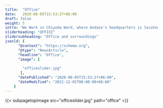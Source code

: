 ```yaml
---
title:  "Office"
date:   2020-08-05T15:53:27+06:00
draft: false
weight: 5
intro: "We Work in Chiyoda Ward, where Andaze's headquarters is located, is a one-minute walk from Exit 6 of Hanzomon Station on the Hanzomon Line. The surrounding area is a very pleasant place to spend time, with many important national institutions, cherry blossom viewing spots, and delicious restaurants. Why don't you take a lunch break or after work and take a stroll around Hanzomon with its many attractions?"
sliderheading: "OFFICE"
slidersubheading: "Office and surroundings"
jsonld: {
      "@context": "https://schema.org",
      "@type": "NewsArticle",
      "headline": "Office",
      "image": [
        
        "officeslider.jpg"
       ],
      "datePublished": "2020-08-05T15:53:27+06:00",
      "dateModified": "2021-12-01T08:00:00+08:00"
    }
---
```

{{< subpagetopimage src="officeslider.jpg" path="office" >}}